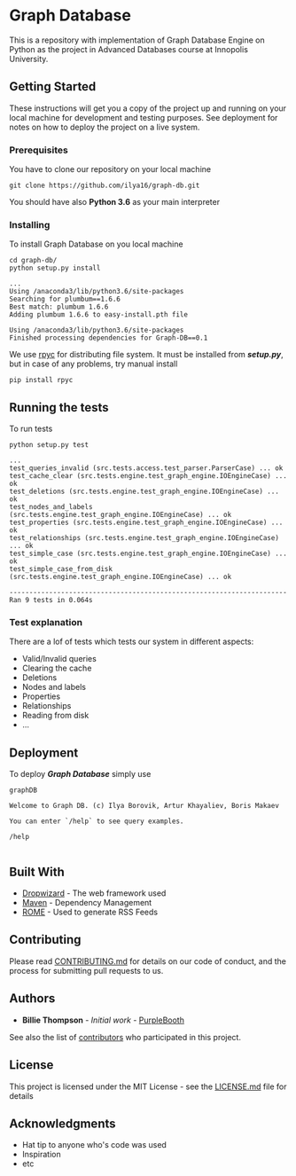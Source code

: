 # Graph Database

This is a repository with implementation of Graph Database Engine on Python as the project in Advanced Databases course at Innopolis University.

## Getting Started

These instructions will get you a copy of the project up and running on your local machine for development and testing purposes. See deployment for notes on how to deploy the project on a live system.

### Prerequisites

You have to clone our repository on your local machine

```
git clone https://github.com/ilya16/graph-db.git
```

You should have also **Python 3.6** as your main interpreter

### Installing

To install Graph Database on you local machine

```
cd graph-db/
python setup.py install
```

```
...
Using /anaconda3/lib/python3.6/site-packages
Searching for plumbum==1.6.6
Best match: plumbum 1.6.6
Adding plumbum 1.6.6 to easy-install.pth file

Using /anaconda3/lib/python3.6/site-packages
Finished processing dependencies for Graph-DB==0.1
```

We use [rpyc](https://github.com/tomerfiliba/rpyc) for distributing file system. It must be installed from ***setup.py***,
but in case of any problems, try manual install

```
pip install rpyc
```


## Running the tests

To run tests
```
python setup.py test
```

```
...
test_queries_invalid (src.tests.access.test_parser.ParserCase) ... ok
test_cache_clear (src.tests.engine.test_graph_engine.IOEngineCase) ... ok
test_deletions (src.tests.engine.test_graph_engine.IOEngineCase) ... ok
test_nodes_and_labels (src.tests.engine.test_graph_engine.IOEngineCase) ... ok
test_properties (src.tests.engine.test_graph_engine.IOEngineCase) ... ok
test_relationships (src.tests.engine.test_graph_engine.IOEngineCase) ... ok
test_simple_case (src.tests.engine.test_graph_engine.IOEngineCase) ... ok
test_simple_case_from_disk (src.tests.engine.test_graph_engine.IOEngineCase) ... ok

----------------------------------------------------------------------
Ran 9 tests in 0.064s
```

### Test explanation

There are a lof of tests which tests our system in different aspects:
* Valid/Invalid queries
* Clearing the cache
* Deletions
* Nodes and labels
* Properties
* Relationships
* Reading from disk
* ...

## Deployment

To deploy ***Graph Database*** simply use
```
graphDB
```
```
Welcome to Graph DB. (c) Ilya Borovik, Artur Khayaliev, Boris Makaev

You can enter `/help` to see query examples.

/help


```
## Built With

* [Dropwizard](http://www.dropwizard.io/1.0.2/docs/) - The web framework used
* [Maven](https://maven.apache.org/) - Dependency Management
* [ROME](https://rometools.github.io/rome/) - Used to generate RSS Feeds

## Contributing

Please read [CONTRIBUTING.md](https://gist.github.com/PurpleBooth/b24679402957c63ec426) for details on our code of conduct, and the process for submitting pull requests to us.

## Authors

* **Billie Thompson** - *Initial work* - [PurpleBooth](https://github.com/PurpleBooth)

See also the list of [contributors](https://github.com/your/project/contributors) who participated in this project.

## License

This project is licensed under the MIT License - see the [LICENSE.md](LICENSE.md) file for details

## Acknowledgments

* Hat tip to anyone who's code was used
* Inspiration
* etc
